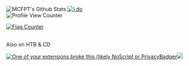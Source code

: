 


![MCFPT's Github Stats](https://github-readme-stats.vercel.app/api?username=MCFDev&count_private=true&show_icons=true&theme=radical)
[![i do](https://github-readme-stats.vercel.app/api/top-langs/?username=MCFDev&layout=compact&theme=radical)](https://github.com/anuraghazra/github-readme-stats)
<br>
![Profile View Counter](https://komarev.com/ghpvc/?username=MCFDev&color=blueviolet&style=flat-square)

<p> <a href="https://info.flagcounter.com/o3CQ"><img src="https://s01.flagcounter.com/count2/o3CQ/bg_FFFFFF/txt_000000/border_CCCCCC/columns_8/maxflags_250/viewers_0/labels_0/pageviews_1/flags_0/percent_0/" alt="Flag Counter" border="0"></a> </p>

<br> Also on HTB & CD
<br>
<p><a href="https://app.hackthebox.com/profile/233908"><img src="https://www.hackthebox.com/badge/image/233908"  alt="One of your extensions broke this (likely NoScript  or PrivacyBadger"><a href="https://cyberdefenders.org/p/Th0nkPT"><img src="https://cyberdefenders-storage.s3.me-central-1.amazonaws.com/profile-badges/Th0nkPT.png" /></a></p>

